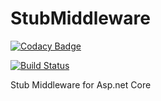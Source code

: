 # StubMiddleware

[![Codacy Badge](https://api.codacy.com/project/badge/Grade/2741eb87cb664d1cb68cc8cd8325a9e3)](https://app.codacy.com/app/mehmetcan/StubMiddleware?utm_source=github.com&utm_medium=referral&utm_content=MCKanpolat/StubMiddleware&utm_campaign=badger)

[![Build Status](https://travis-ci.org/MCKanpolat/StubMiddleware.svg?branch=master)](https://travis-ci.org/MCKanpolat/StubMiddleware)

Stub Middleware for Asp.net Core
